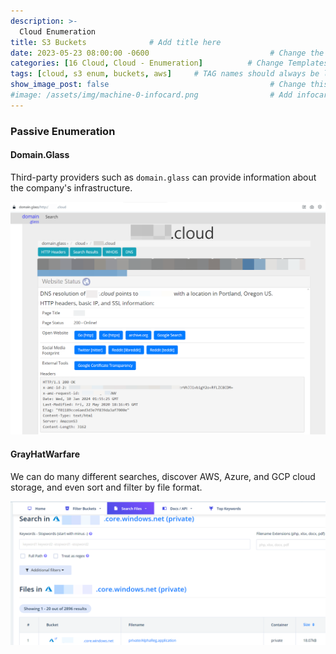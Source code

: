 ```yaml
---
description: >-
  Cloud Enumeration
title: S3 Buckets              # Add title here
date: 2023-05-23 08:00:00 -0600                           # Change the date to match completion date
categories: [16 Cloud, Cloud - Enumeration]          # Change Templates to Writeup
tags: [cloud, s3 enum, buckets, aws]     # TAG names should always be lowercase; replace template with writeup, and add relevant tags
show_image_post: false                                    # Change this to true
#image: /assets/img/machine-0-infocard.png                # Add infocard image here for post preview image
---
```


### Passive Enumeration

#### Domain.Glass

Third-party providers such as `domain.glass` can provide information about the company's infrastructure.

![domain-glass](/assets/img/Pasted-image-20240109200418.png)

#### GrayHatWarfare

We can do many different searches, discover AWS, Azure, and GCP cloud storage, and even sort and filter by file format.

![GrayHatWarfare](/assets/img/Pasted-image-20240109195943.png)

